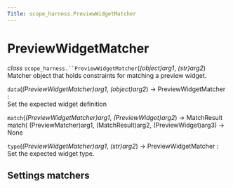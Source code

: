 ```yaml
---
Title: scope_harness.PreviewWidgetMatcher
---
```

        
PreviewWidgetMatcher
====================

 *class* `scope_harness.``PreviewWidgetMatcher`(*(object)arg1*, *(str)arg2*)<a href="#scope_harness.PreviewWidgetMatcher" class="headerlink" title="Permalink to this definition"></a>  
Matcher object that holds constraints for matching a preview widget.

 `data`(*(PreviewWidgetMatcher)arg1*, *(object)arg2*) → PreviewWidgetMatcher :<a href="#scope_harness.PreviewWidgetMatcher.data" class="headerlink" title="Permalink to this definition"></a>  
Set the expected widget definition

 `match`(*(PreviewWidgetMatcher)arg1*, *(PreviewWidget)arg2*) → MatchResult<a href="#scope_harness.PreviewWidgetMatcher.match" class="headerlink" title="Permalink to this definition"></a>  
match( (PreviewMatcher)arg1, (MatchResult)arg2, (PreviewWidget)arg3) -&gt; None

 `type`(*(PreviewWidgetMatcher)arg1*, *(str)arg2*) → PreviewWidgetMatcher :<a href="#scope_harness.PreviewWidgetMatcher.type" class="headerlink" title="Permalink to this definition"></a>  
Set the expected widget type.

Settings matchers<a href="#settings-matchers" class="headerlink" title="Permalink to this headline"></a>
------------------------------------------------------------------------------------------------------------------

